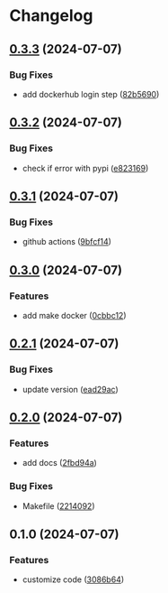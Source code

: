 # Changelog

## [0.3.3](https://github.com/top-maker/modsim/compare/v0.3.2...v0.3.3) (2024-07-07)


### Bug Fixes

* add dockerhub login step ([82b5690](https://github.com/top-maker/modsim/commit/82b5690fbed088e5ca6959539ad3fcd8acf774b5))

## [0.3.2](https://github.com/top-maker/modsim/compare/v0.3.1...v0.3.2) (2024-07-07)


### Bug Fixes

* check if error with pypi ([e823169](https://github.com/top-maker/modsim/commit/e82316910b4cbfb6fd215418fc3a8b7aac295aeb))

## [0.3.1](https://github.com/top-maker/modsim/compare/v0.3.0...v0.3.1) (2024-07-07)


### Bug Fixes

* github actions ([9bfcf14](https://github.com/top-maker/modsim/commit/9bfcf14963868fadfd26ae996b9f66e59b6b1cc8))

## [0.3.0](https://github.com/top-maker/modsim/compare/v0.2.1...v0.3.0) (2024-07-07)


### Features

* add make docker ([0cbbc12](https://github.com/top-maker/modsim/commit/0cbbc12ecde81cce3a40a474f933ee118c340c9a))

## [0.2.1](https://github.com/top-maker/modsim/compare/v0.2.0...v0.2.1) (2024-07-07)


### Bug Fixes

* update version ([ead29ac](https://github.com/top-maker/modsim/commit/ead29ac8d80758e93d2d354ed1e9caca36bbc3e8))

## [0.2.0](https://github.com/top-maker/modsim/compare/v0.1.0...v0.2.0) (2024-07-07)


### Features

* add docs ([2fbd94a](https://github.com/top-maker/modsim/commit/2fbd94a652bdaf06f0b5acbb57608c3d6eee192f))


### Bug Fixes

* Makefile ([2214092](https://github.com/top-maker/modsim/commit/22140923f265164439aedb5fa45fee758f071202))

## 0.1.0 (2024-07-07)


### Features

* customize code ([3086b64](https://github.com/top-maker/modsim/commit/3086b644d3ff5f59875435694cd4464609fa6ca0))
